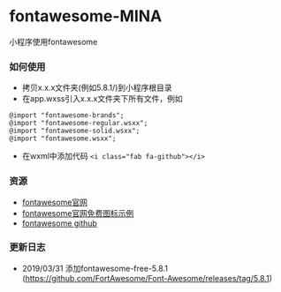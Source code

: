 # fontawesome-MINA
小程序使用fontawesome

### 如何使用
- 拷贝x.x.x文件夹(例如5.8.1/)到小程序根目录
- 在app.wxss引入x.x.x文件夹下所有文件，例如
```
@import "fontawesome-brands";
@import "fontawesome-regular.wsxx";
@import "fontawesome-solid.wsxx";
@import "fontawesome.wsxx";
```
- 在wxml中添加代码 ```<i class="fab fa-github"></i>```

### 资源
- [fontawesome官网](https://fontawesome.com)
- [fontawesome官网免费图标示例](https://fontawesome.com/icons?d=gallery&m=free)
- [fontawesome github](https://github.com/FortAwesome/Font-Awesome)

### 更新日志
- 2019/03/31 添加fontawesome-free-5.8.1 (https://github.com/FortAwesome/Font-Awesome/releases/tag/5.8.1)
